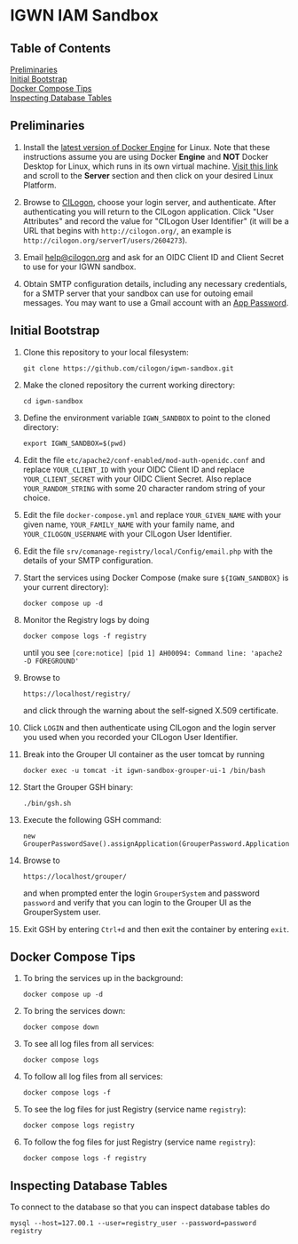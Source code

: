 # IGWN IAM Sandbox

## Table of Contents
[Preliminaries](#preliminaries)  
[Initial Bootstrap](#bootstrap)  
[Docker Compose Tips](#composetips)  
[Inspecting Database Tables](#databasetables)  

<a name="preliminaries"></a>
## Preliminaries

1. Install the [latest version of Docker Engine](https://docs.docker.com/engine/install/) 
for Linux. Note that these instructions assume you are using Docker **Engine** and
**NOT** Docker Desktop for Linux, which runs in its own virtual machine.
[Visit this link](https://docs.docker.com/engine/install/) and scroll to the **Server** section
and then click on your desired Linux Platform.

1. Browse to [CILogon](https://cilogon.org), choose your login server, and authenticate.
After authenticating you will return to the CILogon application. Click "User Attributes" and
record the value for "CILogon User Identifier" (it will be a URL that begins with `http://cilogon.org/`, an
example is `http://cilogon.org/serverT/users/2604273`). 

1. Email [help@cilogon.org](mailto:help@cilogon.org) and ask for an OIDC Client ID and Client Secret
to use for your IGWN sandbox.

1. Obtain SMTP configuration details, including any necessary credentials, for a SMTP server that your
sandbox can use for outoing email messages. You may want to use a Gmail account with 
an [App Password](https://support.google.com/mail/answer/185833?hl=en).

<a name="bootstrap"></a>
## Initial Bootstrap

1. Clone this repository to your local filesystem:

    ```
    git clone https://github.com/cilogon/igwn-sandbox.git
    ```

1. Make the cloned repository the current working directory:

    ```
    cd igwn-sandbox
    ```

1. Define the environment variable `IGWN_SANDBOX` to point to the 
cloned directory:

    ```
    export IGWN_SANDBOX=$(pwd)
    ```

1. Edit the file `etc/apache2/conf-enabled/mod-auth-openidc.conf` and replace `YOUR_CLIENT_ID` with your OIDC Client
   ID and replace `YOUR_CLIENT_SECRET` with your OIDC Client Secret. Also replace `YOUR_RANDOM_STRING` with some 20
   character random string of your choice.

1. Edit the file `docker-compose.yml` and replace `YOUR_GIVEN_NAME` with your given name, `YOUR_FAMILY_NAME` with
   your family name, and `YOUR_CILOGON_USERNAME` with your CILogon User Identifier.

1. Edit the file `srv/comanage-registry/local/Config/email.php` with the details of your SMTP configuration.

1. Start the services using Docker Compose (make sure `${IGWN_SANDBOX}` is your current directory):
    ```
    docker compose up -d
    ```

1. Monitor the Registry logs by doing

    ```
    docker compose logs -f registry
    ```

    until you see `[core:notice] [pid 1] AH00094: Command line: 'apache2 -D FOREGROUND'`

1. Browse to

    ```
    https://localhost/registry/
    ```

    and click through the warning about the self-signed X.509 certificate.

1. Click `LOGIN` and then authenticate using CILogon and the login server you used when you recorded
   your CILogon User Identifier.

1. Break into the Grouper UI container as the user tomcat by running

    ```
    docker exec -u tomcat -it igwn-sandbox-grouper-ui-1 /bin/bash
    ```

1. Start the Grouper GSH binary:

    ```
    ./bin/gsh.sh
    ```

1. Execute the following GSH command:

    ```
    new GrouperPasswordSave().assignApplication(GrouperPassword.Application.UI).assignUsername("GrouperSystem").assignPassword("password").save();
    ```

1. Browse to 

    ```
    https://localhost/grouper/
    ```

    and when prompted enter the login `GrouperSystem` and password `password` and verify that you can
    login to the Grouper UI as the GrouperSystem user.

1. Exit GSH by entering `Ctrl+d` and then exit the container by entering `exit`.



<a name="composetips"></a>
## Docker Compose Tips

1. To bring the services up in the background:

    ```
    docker compose up -d
    ```

1. To bring the services down:

    ```
    docker compose down
    ```

1. To see all log files from all services:

    ```
    docker compose logs
    ```

1. To follow all log files from all services:

    ```
    docker compose logs -f
    ```

1. To see the log files for just Registry (service name `registry`):

    ```
    docker compose logs registry
    ```

1. To follow the fog files for just Registry (service name `registry`):

    ```
    docker compose logs -f registry
    ```

<a name="databasetables"></a>
## Inspecting Database Tables

To connect to the database so that you can inspect database tables do

```
mysql --host=127.00.1 --user=registry_user --password=password registry
```




